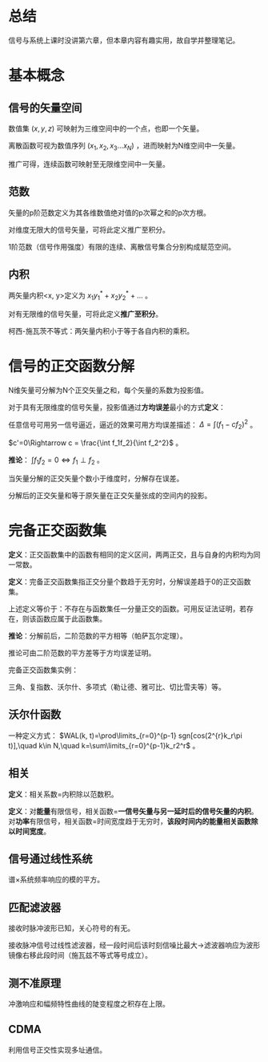 # 总结

信号与系统上课时没讲第六章，但本章内容有趣实用，故自学并整理笔记。

# 基本概念

## 信号的矢量空间

数值集 $(x, y, z)$ 可映射为三维空间中的一个点，也即一个矢量。

离散函数可视为数值序列 $(x_1, x_2, x_3 ... x_N)$ ，进而映射为N维空间中一矢量。

推广可得，连续函数可映射至无限维空间中一矢量。

## 范数

矢量的p阶范数定义为其各维数值绝对值的p次幂之和的p次方根。

对维度无限大的信号矢量，可将此定义推广至积分。

1阶范数（信号作用强度）有限的连续、离散信号集合分别构成赋范空间。

## 内积

两矢量内积<x, y>定义为 $x_1y_1^* + x_2y_2^*+...$ 。

对有无限维的信号矢量，可将此定义**推广至积分**。

柯西-施瓦茨不等式：两矢量内积小于等于各自内积的乘积。

# 信号的正交函数分解

N维矢量可分解为N个正交矢量之和，每个矢量的系数为投影值。

对于具有无限维度的信号矢量，投影值通过**方均误差**最小的方式**定义**：

任意信号可用另一信号逼近，逼近的效果可用方均误差描述： $\Delta = \int (f_1-cf_2)^2$ 。

$c'=0\Rightarrow c = \frac{\int f_1f_2}{\int f_2^2}$ 。

**推论**： $\int f_1f_2 = 0 \Leftrightarrow f_1\perp f_2$ 。

当矢量分解的正交矢量个数小于维度时，分解存在误差。

分解后的正交矢量和等于原矢量在正交矢量张成的空间内的投影。

# 完备正交函数集

**定义**：正交函数集中的函数有相同的定义区间，两两正交，且与自身的内积均为同一常数。

**定义**：完备正交函数集指正交分量个数趋于无穷时，分解误差趋于0的正交函数集。

上述定义等价于：不存在与函数集任一分量正交的函数。可用反证法证明，若存在，则该函数应属于此函数集。

**推论**：分解前后，二阶范数的平方相等（帕萨瓦尔定理）。

推论可由二阶范数的平方差等于方均误差证明。

完备正交函数集实例：

三角、复指数、沃尔什、多项式（勒让德、雅可比、切比雪夫等）等。

## 沃尔什函数

一种定义方式： $WAL(k, t)=\prod\limits_{r=0}^{p-1} sgn[cos(2^{r}k_r\pi t)],\quad k\in N,\quad k=\sum\limits_{r=0}^{p-1}k_r2^r$ 。


## 相关

**定义**：相关系数=内积除以范数积。

**定义**：对**能量**有限信号，相关函数=**一信号矢量与另一延时后的信号矢量的内积**。对**功率**有限信号，相关函数=时间宽度趋于无穷时，**该段时间内的能量相关函数除以时间宽度**。

## 信号通过线性系统

谱×系统频率响应的模的平方。

## 匹配滤波器

接收时脉冲波形已知，关心符号的有无。

接收脉冲信号过线性滤波器，经一段时间后该时刻信噪比最大→滤波器响应为波形镜像右移此段时间（施瓦兹不等式等号成立）。

## 测不准原理

冲激响应和幅频特性曲线的陡变程度之积存在上限。

## CDMA

利用信号正交性实现多址通信。